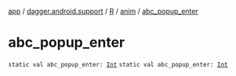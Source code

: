 [app](../../../index.md) / [dagger.android.support](../../index.md) / [R](../index.md) / [anim](index.md) / [abc_popup_enter](./abc_popup_enter.md)

# abc_popup_enter

`static val abc_popup_enter: `[`Int`](https://kotlinlang.org/api/latest/jvm/stdlib/kotlin/-int/index.html)
`static val abc_popup_enter: `[`Int`](https://kotlinlang.org/api/latest/jvm/stdlib/kotlin/-int/index.html)